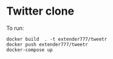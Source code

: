 # Twitter clone

To run:


    docker build  . -t extender777/tweetr
    docker push extender777/tweetr
    docker-compose up


